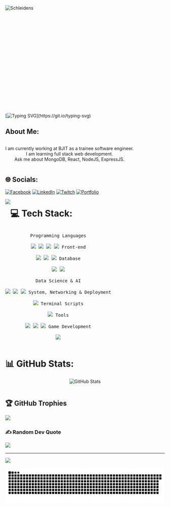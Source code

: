 <img align="center" alt="Schleidens" src="https://camo.githubusercontent.com/117d0191569b7e00e69062ce99d26fe9c251dc735c57386b497c75b0b26dda08/68747470733a2f2f63646e2e6472696262626c652e636f6d2f75736572732f313035393538332f73637265656e73686f74732f343137313336372f636f64696e672d667265616b2e676966" data-canonical-src="https://cdn.dribbble.com/users/1059583/screenshots/4171367/coding-freak.gif" style="width: 100%; height:325px; display: inline-block;" data-target="animated-image.originalImage">
<!--<img alt="Coder GIF" src="https://github.com/sanjaymandal3045/sanjaymandal3045/assets/56470929/2006051e-6c9c-4616-b4d7-e0a5faa513ec" style="max-width: 100%;"> -->

[![Typing SVG](https://readme-typing-svg.herokuapp.com?font=Architects+Daughter&color=7AF79A&size=30&pause=500&width=700&lines=Hey!+It's+Sanjay!;I'm+a+trainee-MERN+Stack+Developer+at+BJIT...;I+love+Football,+Anime,+Games...;And+I'm+a+learner+observer..)](https://git.io/typing-svg)

## About Me:
<p style="display: inline-block;" align="center"> 
I am currently working at BJIT as a trainee software engineer.<br>I am learning full stack web development.<br>Ask me about MongoDB, React, NodeJS, ExpressJS.
</p>

## 🌐 Socials:
[![Facebook](https://img.shields.io/badge/Facebook-%231877F2.svg?logo=Facebook&logoColor=white)](https://facebook.com/sanjay3045) [![LinkedIn](https://img.shields.io/badge/LinkedIn-%230077B5.svg?logo=linkedin&logoColor=white)](https://linkedin.com/in/sanjaymandal3045) [![Twitch](https://img.shields.io/badge/Twitch-%239146FF.svg?logo=Twitch&logoColor=white)](https://twitch.tv/phoenixx_S) 
[![Portfolio](https://img.shields.io/badge/Portfolio-%239146FF.svg?style=Discord&logoColor=white)](https://sanjaykumarbjit.github.io/Portfolio/)

<img align=left src="https://camo.githubusercontent.com/beb64ff21c883e318e4f5db5231c2ba4175705bea1c9249e82a41ab375db4f75/68747470733a2f2f6d65646961322e67697068792e636f6d2f6d656469612f51737347456d706b79454f684243623765312f67697068792e6769663f6369643d656366303565343761306e336769316266716e74716d6f62386739616964316f796a327772336473336d67373030626c267269643d67697068792e676966" height="50px" data-canonical-src="https://media2.giphy.com/media/QssGEmpkyEOhBCb7e1/giphy.gif?cid=ecf05e47a0n3gi1bfqntqmob8g9aid1oyj2wr3ds3mg700bl&amp;rid=giphy.gif" style="max-width: 100%; display: inline-block;" data-target="animated-image.originalImage">

# 💻 Tech Stack:

<p style="display: inline-block;" align="center">
    <kbd>
    <kbd>Programming Languages</kbd>
    <br>
    <br>
    <img width="30px" src="https://cdn.jsdelivr.net/gh/devicons/devicon/icons/python/python-plain.svg" /> 
    <img width="30px" src="https://cdn.jsdelivr.net/gh/devicons/devicon/icons/csharp/csharp-plain.svg" /> 
    <img width="30px" src="https://cdn.jsdelivr.net/gh/devicons/devicon/icons/java/java-plain.svg" /> 
    <img width="30px" src="https://cdn.jsdelivr.net/gh/devicons/devicon/icons/c/c-plain.svg" /> 
  </kbd>
    <kbd>
      <kbd>Front-end</kbd>
      <br>
      <br>
      <img width="30px" src="https://cdn.jsdelivr.net/gh/devicons/devicon/icons/html5/html5-original.svg" /> 
      <img width="30px" src="https://cdn.jsdelivr.net/gh/devicons/devicon/icons/bootstrap/bootstrap-plain.svg" /> 
      <img width="30px" src="https://cdn.jsdelivr.net/gh/devicons/devicon/icons/javascript/javascript-original.svg" />
    </kbd>
    <kbd>
      <kbd>Database</kbd>
      <br>
      <br>
      <img width="30px" src="https://cdn.jsdelivr.net/gh/devicons/devicon/icons/microsoftsqlserver/microsoftsqlserver-plain.svg" />
      <img width="30px" src="https://cdn.jsdelivr.net/gh/devicons/devicon/icons/mongodb/mongodb-plain.svg" />
    </kbd>
    <br>
    <br>
    <kbd>
      <kbd>Data Science & AI</kbd>
      <br>
      <br>
      <img width="30px" src="https://cdn.jsdelivr.net/gh/devicons/devicon/icons/tensorflow/tensorflow-original.svg" />
      <img width="30px" src="https://cdn.jsdelivr.net/gh/devicons/devicon/icons/numpy/numpy-original.svg" />
      <img width="30px" src="https://cdn.jsdelivr.net/gh/devicons/devicon/icons/pandas/pandas-original.svg" />
    </kbd>
    <kbd>
      <kbd>System, Networking & Deployment</kbd>
      <br>
      <br>
      <!-- <img width="30px" src="https://cdn.jsdelivr.net/gh/devicons/devicon/icons/heroku/heroku-plain.svg" /> -->
      <!-- <img width="30px" src="https://cdn.jsdelivr.net/gh/devicons/devicon/icons/azure/azure-plain.svg" /> -->
      <img width="30px" src="https://cdn.jsdelivr.net/gh/devicons/devicon/icons/git/git-plain.svg" />
      <!-- <img width="30px" src="https://cdn.jsdelivr.net/gh/devicons/devicon/icons/docker/docker-plain.svg" /> -->
    </kbd>
    <kbd>
      <kbd>Terminal Scripts</kbd>
      <br>
      <br>
      <img width="30px" src="https://cdn.jsdelivr.net/gh/devicons/devicon/icons/bash/bash-original.svg" />
    </kbd>
    <kbd>
      <kbd>Tools</kbd>
      <br>
      <br>
      <img width="30px" src="https://cdn.jsdelivr.net/gh/devicons/devicon/icons/vscode/vscode-original.svg" />
      <img width="30px" src="https://cdn.jsdelivr.net/gh/devicons/devicon/icons/jupyter/jupyter-original.svg" />
      <!-- <img width="30px" src="https://cdn.jsdelivr.net/gh/devicons/devicon/icons/pycharm/pycharm-original.svg" /> -->
      <img width="30px" src="https://cdn.jsdelivr.net/gh/devicons/devicon/icons/visualstudio/visualstudio-plain.svg" />
    </kbd>
     <kbd>
      <kbd>Game Development</kbd>
      <br>
      <br>
      <img width="30px" src="https://cdn.jsdelivr.net/gh/devicons/devicon/icons/unity/unity-original.svg" />
    </kbd>
  </p>
  
# 📊 GitHub Stats:
<div>
  <p align="center">
     <img src="https://github-readme-streak-stats.herokuapp.com/?user=sanjaykumarBJIT" alt="GitHub Stats" /> <br/><br/>
</div>

## 🏆 GitHub Trophies
![](https://github-profile-trophy.vercel.app/?username=sanjaykumarBJIT&theme=radical&no-frame=true&no-bg=true&margin-w=4)

### ✍️ Random Dev Quote
![](https://quotes-github-readme.vercel.app/api?type=horizontal&theme=radical)

---
[![](https://visitcount.itsvg.in/api?id=sanjaykumarBJIT&icon=0&color=0)](https://visitcount.itsvg.in)

<img src="https://github.com/TekyaygilFethi/TekyaygilFethi/raw/output/github-contribution-grid-snake.svg" alt="snake gif" style="max-width: 100%;">

<!--<img align="center" height="150rem" alt="GIF" src="https://media4.giphy.com/media/RbDKaczqWovIugyJmW/200w.webp?cid=ecf05e47yrznhyd4w1cnwbe3hlilpmls3c0mrsymhdzmzp5z&rid=200w.webp" /> -->
